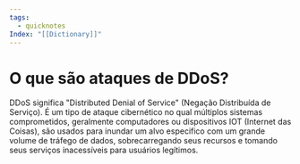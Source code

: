```yaml
---
tags:
  - quicknotes
Index: "[[Dictionary]]"
---
```


# O que são ataques de DDoS?

DDoS significa "Distributed Denial of Service" (Negação Distribuída de Serviço). É um tipo de ataque cibernético no qual múltiplos sistemas comprometidos, geralmente computadores ou dispositivos IOT (Internet das Coisas), são usados para inundar um alvo especifico com um grande volume de tráfego de dados, sobrecarregando seus recursos e tomando seus serviços inacessíveis para usuários legítimos. 
